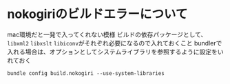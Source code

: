 # nokogiriのビルドエラーについて

mac環境だと一発で入ってくれない模様
ビルドの依存パッケージとして、 `libxml2` `libxslt` `libiconv`がそれぞれ必要になるので入れておくこと
bundlerで入れる場合は、オプションとしてシステムライブラリを参照するように設定をいれておく

```
bundle config build.nokogiri --use-system-libraries 
```
